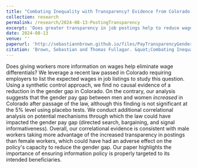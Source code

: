 ```yaml
---
title: "Combating Inequality with Transparency? Evidence from Colorado (with Thomas Fullagar)"
collection: research
permalink: /research/2024-08-13-PostingTransparency
excerpt: 'Does greater transparency in job postings help to reduce wage differentials? We use a synthetic control approach to study the effect of a recent state-level law in Colorado requiring requiring employers to list expected salary information in job listings and do not find that it had its intended effect of reducing the gender pay gap.'
date: 2024-08-13
venue: ''
paperurl: 'http://sebastiannbrown.github.io/files/PayTransparencyGenderGap.pdf'
citation: 'Brown, Sebastian and Thomas Fullagar. &quot;Combating Inequality with Transparency: Evidence from Colorado.&quot; Working Paper, 2024.'
---
```


Does giving workers more information on wages help eliminate wage differentials?
We leverage a recent law passed in Colorado requiring employers to list the expected wages in job listings to study this question.
Using a synthetic control approach, we find no causal evidence of a reduction in the gender gap in Colorado.
On the contrary, our analysis suggests that the gender pay gap between men and women <i>increased</i> in Colorado after passage of the law,
although this finding is not significant at the 5% level using placebo tests.
We conduct additional correlational analysis on potential mechanisms through which the law could have impacted the gender pay gap (directed search, bargaining, and signal informativeness).
Overall, our correlational evidence is consistent with male workers taking more advantage of the increased transparency in postings than female workers,
which could have had an adverse effect on the policy's capacity to reduce the gender gap.
Our paper highlights the importance of ensuring information policy is properly targeted to its intended beneficiaries.

<!---Recommended citation: Your Name, You. (2009). "Paper Title Number 1." <i>Journal 1</i>. 1(1).--->